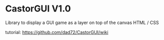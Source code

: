 # CastorGUI V1.0

Library to display a GUI game as a layer on top of the canvas HTML / CSS

tutorial: https://github.com/dad72/CastorGUI/wiki
